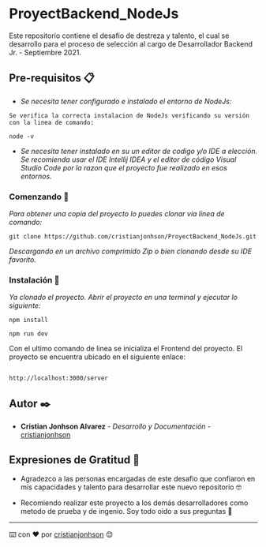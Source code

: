 # ProyectBackend_NodeJs


Este repositorio contiene el desafio de destreza y talento, el cual se desarrollo para el proceso de selección al cargo de Desarrollador Backend Jr. - Septiembre 2021.


## Pre-requisitos 📋



* _Se necesita tener configurado e instalado el entorno de NodeJs:_


```
Se verifica la correcta instalacion de NodeJs verificando su versión con la linea de comando:

node -v

```

*  _Se necesita tener instalado en su un editor de codigo y/o IDE a elección. Se recomienda usar el IDE Intellij IDEA y el editor de código Visual Studio Code por la razon que el proyecto fue realizado en esos entornos._



### Comenzando 🚀

_Para obtener una copia del proyecto lo puedes clonar via linea de comando:_

```
git clone https://github.com/cristianjonhson/ProyectBackend_NodeJs.git 

```

_Descargando en un archivo comprimido Zip o bien clonando desde su IDE favorito._  
 

### Instalación 🔧

_Ya clonado el proyecto. Abrir el proyecto en una terminal y ejecutar lo siguiente:_

```
npm install

npm run dev
```

Con el ultimo comando de linea se inicializa el Frontend del proyecto. El proyecto se encuentra ubicado en el siguiente enlace:

```

http://localhost:3000/server

```


## Autor ✒️

* **Cristian Jonhson Alvarez** - *Desarrollo y Documentación* - [cristianjonhson](https://github.com/cristianjonhson)



## Expresiones de Gratitud 🎁

* Agradezco a las personas encargadas de este desafio que confiaron en mis capacidades y talento para desarrollar este nuevo repositorio 🤓

* Recomiendo realizar este proyecto a los demás desarrolladores como metodo de prueba y de ingenio. Soy todo oido a sus preguntas 📢





---
⌨️ con ❤️ por [cristianjonhson](https://github.com/cristianjonhson) 😊
